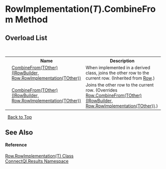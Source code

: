 # RowImplementation(*T*).CombineFrom Method 
 


## Overload List
&nbsp;<table><tr><th></th><th>Name</th><th>Description</th></tr><tr><td>![Protected method](media/protmethod.gif "Protected method")</td><td><a href="M_ConnectQl_Results_Row_CombineFrom__1">CombineFrom(TOther)(IRowBuilder, Row.RowImplementation(TOther))</a></td><td>
When implemented in a derived class, joins the other row to the current row.
 (Inherited from <a href="T_ConnectQl_Results_Row">Row</a>.)</td></tr><tr><td>![Protected method](media/protmethod.gif "Protected method")</td><td><a href="M_ConnectQl_Results_Row_RowImplementation_1_CombineFrom__1">CombineFrom(TOther)(IRowBuilder, Row.RowImplementation(TOther))</a></td><td>
Joins the other row to the current row.
 (Overrides <a href="M_ConnectQl_Results_Row_CombineFrom__1">Row.CombineFrom(TOther)(IRowBuilder, Row.RowImplementation(TOther))</a>.)</td></tr></table>&nbsp;
<a href="#rowimplementation(*t*).combinefrom-method">Back to Top</a>

## See Also


#### Reference
<a href="T_ConnectQl_Results_Row_RowImplementation_1">Row.RowImplementation(T) Class</a><br /><a href="N_ConnectQl_Results">ConnectQl.Results Namespace</a><br />
